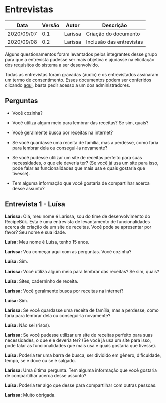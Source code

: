 # Entrevistas

| Data |Versão| Autor | Descrição |
| ---- | ---- | ----- | --------- |
| 2020/09/07 | 0.1 | Larissa | Criação do documento |
| 2020/09/08 | 0.2 | Larissa | Inclusão das entrevistas |

Alguns questionamentos foram levantados pelos integrantes desse grupo para que a entrevista pudesse ser mais objetiva e ajudasse na elicitação dos requisitos do sistema a ser desenvolvido.

Todas as entrevistas foram gravadas (áudio) e os entrevistados assinaram um termo de consentimento. Esses documentos podem ser conferidos clicando [aqui](https://drive.google.com/drive/folders/1Xbi4STZgPIPRRDSZAVk8ACE6IM8aX7UK?usp=sharing), basta pedir acesso a um dos administradores.

## Perguntas

- Você cozinha?

- Você utiliza algum meio para lembrar das receitas? Se sim, quais?

- Você geralmente busca por receitas na internet?

- Se você quardasse uma receita de família, mas a perdesse, como faria para lembrar dela ou consegui-la novamente?

- Se você pudesse utilizar um site de receitas perfeito para suas necessidades, o que ele deveria ter? (Se você já usa um site para isso, pode falar as funcionalidades que mais usa e quais gostaria que tivesse).

- Tem alguma informação que você gostaria de compartilhar acerca desse assunto?

## Entrevista 1 - Luísa

**Larissa:** Olá, meu nome é Larissa, sou do time de desenvolvimento do RecipeBük. Esta é uma entrevista de levantamento de funcionalidades acerca da criação de um site de receitas. Você pode se apresentar por favor? Seu nome e sua idade.

**Luísa:**  Meu nome é Luísa, tenho 15 anos.

**Larissa:**  Vou começar aqui com as perguntas. Você cozinha?

**Luísa:** Sim.

**Larissa:** Você utiliza algum meio para lembrar das receitas? Se sim, quais?

**Luísa:** Sites, caderninho de receita.

**Larissa:** Você geralmente busca por receitas na internet?

**Luísa:** Sim.

**Larissa:**  Se você quardasse uma receita de família, mas a perdesse, como faria para lembrar dela ou consegui-la novamente?

**Luísa:** Não sei (risos).

**Larissa:** Se você pudesse utilizar um site de receitas perfeito para suas necessidades, o que ele deveria ter? (Se você já usa um site para isso, pode falar as funcionalidades que mais usa e quais gostaria que tivesse).

**Luísa:** Poderia ter uma barra de busca, ser dividido em gênero, dificuldade, tempo, se é doce ou se é salgado.

**Larissa:** Uma última pergunta. Tem alguma informação que você gostaria de compartilhar acerca desse assunto?

**Luísa:** Poderia ter algo que desse para compartilhar com outras pessoas.

**Larissa:** Muito obrigada.